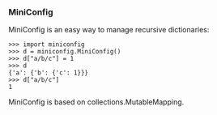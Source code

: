 ### MiniConfig

MiniConfig is an easy way to manage recursive dictionaries:

    >>> import miniconfig
    >>> d = miniconfig.MiniConfig()
    >>> d["a/b/c"] = 1
    >>> d
    {'a': {'b': {'c': 1}}}
    >>> d["a/b/c"]
    1

MiniConfig is based on collections.MutableMapping.
